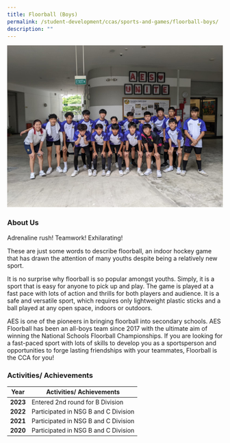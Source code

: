 ```yaml
---
title: Floorball (Boys)
permalink: /student-development/ccas/sports-and-games/floorball-boys/
description: ""
---
```

![](/images/floorball%202023.jpeg)
### About Us

Adrenaline rush!
Teamwork!
Exhilarating!  

These are just some words to describe floorball, an indoor hockey game that has drawn the attention of many youths despite being a relatively new sport.

It is no surprise why floorball is so popular amongst youths. Simply, it is a sport that is easy for anyone to pick up and play. The game is played at a fast pace with lots of action and thrills for both players and audience. It is a safe and versatile sport, which requires only lightweight plastic sticks and a ball played at any open space, indoors or outdoors.

AES is one of the pioneers in bringing floorball into secondary schools. AES Floorball has been an all-boys team since 2017 with the ultimate aim of winning the National Schools Floorball Championships. If you are looking for a fast-paced sport with lots of skills to develop you as a sportsperson and opportunities to forge lasting friendships with your teammates, Floorball is the CCA for you!

### Activities/ Achievements



| Year | Activities/ Achievements | 
| -------- | -------- | 
| **2023**    | Entered 2nd round for B Division    | 
| **2022**    |  Participated in NSG B and C Division     | 
| **2021**    |   Participated in NSG B and C Division   | 
| **2020**    |  Participated in NSG B and C Division     |